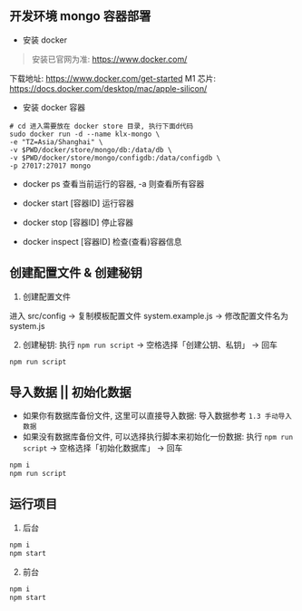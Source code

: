 ## 开发环境 mongo 容器部署

- 安装 docker

> 安装已官网为准: https://www.docker.com/

下载地址: https://www.docker.com/get-started
M1 芯片: https://docs.docker.com/desktop/mac/apple-silicon/

- 安装 docker 容器

```shell
# cd 进入需要放在 docker store 目录, 执行下面d代码
sudo docker run -d --name klx-mongo \
-e "TZ=Asia/Shanghai" \
-v $PWD/docker/store/mongo/db:/data/db \
-v $PWD/docker/store/mongo/configdb:/data/configdb \
-p 27017:27017 mongo
```

- docker ps 查看当前运行的容器, -a 则查看所有容器

- docker start [容器ID] 运行容器

- docker stop [容器ID] 停止容器

- docker inspect [容器ID] 检查(查看)容器信息


## 创建配置文件 & 创建秘钥

1. 创建配置文件

进入 src/config -> 复制模板配置文件 system.example.js -> 修改配置文件名为 system.js

2. 创建秘钥: 执行 `npm run script` -> 空格选择「创建公钥、私钥」 -> 回车

```sh
npm run script
```

## 导入数据 || 初始化数据

- 如果你有数据库备份文件, 这里可以直接导入数据: 导入数据参考 `1.3 手动导入数据`
- 如果没有数据库备份文件, 可以选择执行脚本来初始化一份数据: 执行 `npm run script` -> 空格选择「初始化数据库」 -> 回车

```sh
npm i
npm run script
```

## 运行项目

1. 后台

```sh
npm i
npm start
```

2. 前台

```sh
npm i
npm start
```
